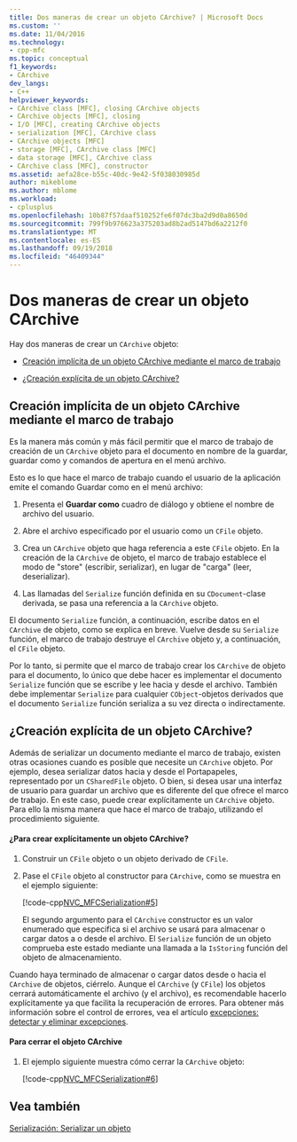 ```yaml
---
title: Dos maneras de crear un objeto CArchive? | Microsoft Docs
ms.custom: ''
ms.date: 11/04/2016
ms.technology:
- cpp-mfc
ms.topic: conceptual
f1_keywords:
- CArchive
dev_langs:
- C++
helpviewer_keywords:
- CArchive class [MFC], closing CArchive objects
- CArchive objects [MFC], closing
- I/O [MFC], creating CArchive objects
- serialization [MFC], CArchive class
- CArchive objects [MFC]
- storage [MFC], CArchive class [MFC]
- data storage [MFC], CArchive class
- CArchive class [MFC], constructor
ms.assetid: aefa28ce-b55c-40dc-9e42-5f038030985d
author: mikeblome
ms.author: mblome
ms.workload:
- cplusplus
ms.openlocfilehash: 10b87f57daaf510252fe6f07dc3ba2d9d0a8650d
ms.sourcegitcommit: 799f9b976623a375203ad8b2ad5147bd6a2212f0
ms.translationtype: MT
ms.contentlocale: es-ES
ms.lasthandoff: 09/19/2018
ms.locfileid: "46409344"
---
```

# <a name="two-ways-to-create-a-carchive-object"></a>Dos maneras de crear un objeto CArchive

Hay dos maneras de crear un `CArchive` objeto:

- [Creación implícita de un objeto CArchive mediante el marco de trabajo](#_core_implicit_creation_of_a_carchive_object_via_the_framework)

- [¿Creación explícita de un objeto CArchive?](#_core_explicit_creation_of_a_carchive_object)

##  <a name="_core_implicit_creation_of_a_carchive_object_via_the_framework"></a> Creación implícita de un objeto CArchive mediante el marco de trabajo

Es la manera más común y más fácil permitir que el marco de trabajo de creación de un `CArchive` objeto para el documento en nombre de la guardar, guardar como y comandos de apertura en el menú archivo.

Esto es lo que hace el marco de trabajo cuando el usuario de la aplicación emite el comando Guardar como en el menú archivo:

1. Presenta el **Guardar como** cuadro de diálogo y obtiene el nombre de archivo del usuario.

1. Abre el archivo especificado por el usuario como un `CFile` objeto.

1. Crea un `CArchive` objeto que haga referencia a este `CFile` objeto. En la creación de la `CArchive` de objeto, el marco de trabajo establece el modo de "store" (escribir, serializar), en lugar de "carga" (leer, deserializar).

1. Las llamadas del `Serialize` función definida en su `CDocument`-clase derivada, se pasa una referencia a la `CArchive` objeto.

El documento `Serialize` función, a continuación, escribe datos en el `CArchive` de objeto, como se explica en breve. Vuelve desde su `Serialize` función, el marco de trabajo destruye el `CArchive` objeto y, a continuación, el `CFile` objeto.

Por lo tanto, si permite que el marco de trabajo crear los `CArchive` de objeto para el documento, lo único que debe hacer es implementar el documento `Serialize` función que se escribe y lee hacia y desde el archivo. También debe implementar `Serialize` para cualquier `CObject`-objetos derivados que el documento `Serialize` función serializa a su vez directa o indirectamente.

##  <a name="_core_explicit_creation_of_a_carchive_object"></a> ¿Creación explícita de un objeto CArchive?

Además de serializar un documento mediante el marco de trabajo, existen otras ocasiones cuando es posible que necesite un `CArchive` objeto. Por ejemplo, desea serializar datos hacia y desde el Portapapeles, representado por un `CSharedFile` objeto. O bien, si desea usar una interfaz de usuario para guardar un archivo que es diferente del que ofrece el marco de trabajo. En este caso, puede crear explícitamente un `CArchive` objeto. Para ello la misma manera que hace el marco de trabajo, utilizando el procedimiento siguiente.

#### <a name="to-explicitly-create-a-carchive-object"></a>¿Para crear explícitamente un objeto CArchive?

1. Construir un `CFile` objeto o un objeto derivado de `CFile`.

1. Pase el `CFile` objeto al constructor para `CArchive`, como se muestra en el ejemplo siguiente:

     [!code-cpp[NVC_MFCSerialization#5](../mfc/codesnippet/cpp/two-ways-to-create-a-carchive-object_1.cpp)]

     El segundo argumento para el `CArchive` constructor es un valor enumerado que especifica si el archivo se usará para almacenar o cargar datos a o desde el archivo. El `Serialize` función de un objeto comprueba este estado mediante una llamada a la `IsStoring` función del objeto de almacenamiento.

Cuando haya terminado de almacenar o cargar datos desde o hacia el `CArchive` de objetos, ciérrelo. Aunque el `CArchive` (y `CFile`) los objetos cerrará automáticamente el archivo (y el archivo), es recomendable hacerlo explícitamente ya que facilita la recuperación de errores. Para obtener más información sobre el control de errores, vea el artículo [excepciones: detectar y eliminar excepciones](../mfc/exceptions-catching-and-deleting-exceptions.md).

#### <a name="to-close-the-carchive-object"></a>Para cerrar el objeto CArchive

1. El ejemplo siguiente muestra cómo cerrar la `CArchive` objeto:

     [!code-cpp[NVC_MFCSerialization#6](../mfc/codesnippet/cpp/two-ways-to-create-a-carchive-object_2.cpp)]

## <a name="see-also"></a>Vea también

[Serialización: Serializar un objeto](../mfc/serialization-serializing-an-object.md)

